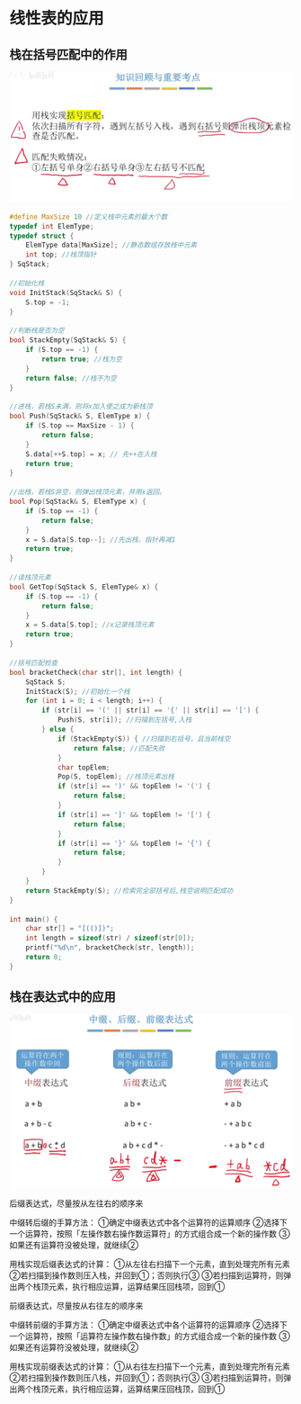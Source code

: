 # 线性表的应用

## 栈在括号匹配中的作用

![image-20240314202453625](./pig/image-20240314202453625.png)

``` CPP
#define MaxSize 10 //定义栈中元素的最大个数
typedef int ElemType;
typedef struct {
    ElemType data[MaxSize]; //静态数组存放栈中元素
    int top; //栈顶指针
} SqStack;

//初始化栈
void InitStack(SqStack& S) {
    S.top = -1;
}

//判断栈是否为空
bool StackEmpty(SqStack& S) {
    if (S.top == -1) {
        return true; //栈为空
    }
    return false; //栈不为空
}

//进栈，若栈S未满，则将x加入使之成为新栈顶
bool Push(SqStack& S, ElemType x) {
    if (S.top == MaxSize - 1) {
        return false;
    }
    S.data[++S.top] = x; // 先++在入栈
    return true;
}

//出栈，若栈S非空，则弹出栈顶元素，并用x返回。
bool Pop(SqStack& S, ElemType x) {
    if (S.top == -1) {
        return false;
    }
    x = S.data[S.top--]; //先出栈，指针再减1
    return true;
}

//读栈顶元素
bool GetTop(SqStack S, ElemType& x) {
    if (S.top == -1) {
        return false;
    }
    x = S.data[S.top]; //x记录栈顶元素
    return true;
}

//括号匹配检查
bool bracketCheck(char str[], int length) {
    SqStack S;
    InitStack(S); //初始化一个栈
    for (int i = 0; i < length; i++) {
        if (str[i] == '(' || str[i] == '{' || str[i] == '[') {
            Push(S, str[i]); //扫描到左括号,入栈
        } else {
            if (StackEmpty(S)) { //扫描到右括号，且当前栈空
                return false; //匹配失败
            }
            char topElem;
            Pop(S, topElem); //栈顶元素出栈
            if (str[i] == ')' && topElem != '(') {
                return false;
            }
            if (str[i] == ']' && topElem != '[') {
                return false;
            }
            if (str[i] == '}' && topElem != '{') {
                return false;
            }
        }
    }
    return StackEmpty(S); //检索完全部括号后,栈空说明匹配成功
}

int main() {
    char str[] = "[(()])";
    int length = sizeof(str) / sizeof(str[0]);
    printf("%d\n", bracketCheck(str, length));
    return 0;
}
```

## 栈在表达式中的应用

![image-20240314204631222](./pig/image-20240314204631222.png)

后缀表达式，尽量按从左往右的顺序来

中缀转后缀的手算方法：
①确定中缀表达式中各个运算符的运算顺序
②选择下一个运算符，按照「左操作数右操作数运算符」的方式组合成一个新的操作数
③如果还有运算符没被处理，就继续②

用栈实现后缀表达式的计算：
①从左往右扫描下一个元素，直到处理完所有元素
②若扫描到操作数则压入栈，并回到①；否则执行③
③若扫描到运算符，则弹出两个栈顶元素，执行相应运算，运算结果压回栈项，回到①

前缀表达式，尽量按从右往左的顺序来

中缀转前缀的手算方法：
①确定中缀表达式中各个运算符的运算顺序
②选择下一个运算符，按照「运算符左操作数右操作数」的方式组合成一个新的操作数
③如果还有运算符没被处理，就继续②

用栈实现前缀表达式的计算：
①从右往左扫描下一个元素，直到处理完所有元素
②若扫描到操作数则压八栈，并回到①；否则执行③
③若扫描到运算符，则弹出两个栈顶元素，执行相应运算，运算结果压回栈顶，回到①
